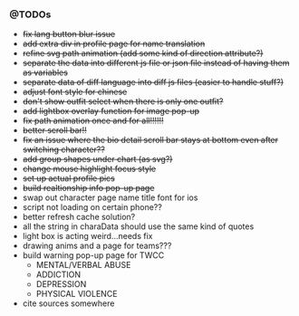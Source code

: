 
### @TODOs
- ~~fix lang button blur issue~~
- ~~add extra div in profile page for name translation~~
- ~~refine svg path animation (add some kind of direction attribute?)~~
- ~~separate the data into different js file or json file instead of having them as variables~~
- ~~separate data of diff language into diff js files (easier to handle stuff?)~~
- ~~adjust font style for chinese~~
- ~~don't show outfit select when there is only one outfit?~~
- ~~add lightbox overlay function for image pop-up~~
- ~~fix path animation once and for all!!!!!!~~
- ~~better scroll bar!!~~
- ~~fix an issue where the bio detail scroll bar stays at bottom even after switching character??~~
- ~~add group shapes under chart (as svg?)~~
- ~~change mouse highlight focus style~~
- ~~set up actual profile pics~~
- ~~build realtionship info pop-up page~~
- swap out character page name title font for ios
- script not loading on certain phone??
- better refresh cache solution?
- all the string in charaData should use the same kind of quotes
- light box is acting weird...needs fix
- drawing anims and a page for teams???
- build warning pop-up page for TWCC
  - MENTAL/VERBAL ABUSE
  - ADDICTION
  - DEPRESSION
  - PHYSICAL VIOLENCE
- cite sources somewhere
